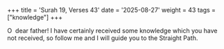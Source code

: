 +++
title = 'Surah 19, Verses 43'
date = '2025-08-27'
weight = 43
tags = ["knowledge"]
+++

O  dear father! I have certainly received some knowledge which you have not received, so follow me and I will guide you to the Straight Path.